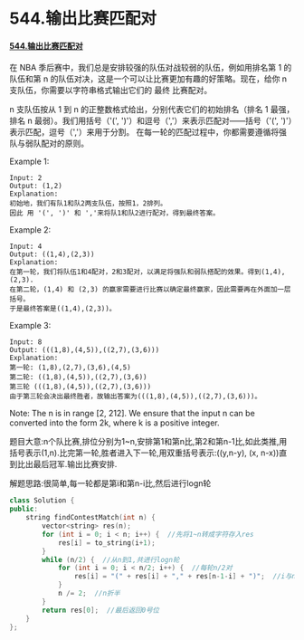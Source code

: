 # 544.输出比赛匹配对

#### [544.输出比赛匹配对](https://leetcode-cn.com/problems/output-contest-matches/)

在 NBA 季后赛中，我们总是安排较强的队伍对战较弱的队伍，例如用排名第 1 的队伍和第 n 的队伍对决，这是一个可以让比赛更加有趣的好策略。现在，给你 n 支队伍，你需要以字符串格式输出它们的 最终 比赛配对。

n 支队伍按从 1 到 n 的正整数格式给出，分别代表它们的初始排名（排名 1 最强，排名 n 最弱）。我们用括号（'(', ')'）和逗号（','）来表示匹配对——括号（'(', ')'）表示匹配，逗号（','）来用于分割。 在每一轮的匹配过程中，你都需要遵循将强队与弱队配对的原则。

Example 1:

```text
Input: 2
Output: (1,2)
Explanation: 
初始地，我们有队1和队2两支队伍，按照1，2排列。
因此 用 '(', ')' 和 ','来将队1和队2进行配对，得到最终答案。
```

Example 2:

```text
Input: 4
Output: ((1,4),(2,3))
Explanation: 
在第一轮，我们将队伍1和4配对，2和3配对，以满足将强队和弱队搭配的效果。得到(1,4),(2,3).
在第二轮，(1,4) 和 (2,3) 的赢家需要进行比赛以确定最终赢家，因此需要再在外面加一层括号。
于是最终答案是((1,4),(2,3))。
```

Example 3:

```text
Input: 8
Output: (((1,8),(4,5)),((2,7),(3,6)))
Explanation: 
第一轮: (1,8),(2,7),(3,6),(4,5)
第二轮: ((1,8),(4,5)),((2,7),(3,6))
第三轮 (((1,8),(4,5)),((2,7),(3,6)))
由于第三轮会决出最终胜者，故输出答案为(((1,8),(4,5)),((2,7),(3,6)))。
```

Note: The n is in range \[2, 212\]. We ensure that the input n can be converted into the form 2k, where k is a positive integer.

题目大意:n个队比赛,排位分别为1~n,安排第1和第n比,第2和第n-1比,如此类推,用括号表示\(1,n\).比完第一轮,胜者进入下一轮,用双重括号表示:\(\(y,n-y\), \(x, n-x\)\)直到比出最后冠军.输出比赛安排.

解题思路:很简单,每一轮都是第i和第n-i比,然后进行logn轮

```cpp
class Solution {
public:
    string findContestMatch(int n) {
        vector<string> res(n);
        for (int i = 0; i < n; i++) {  //先将1~n转成字符存入res
            res[i] = to_string(i+1);
        }
        while (n/2) {  //从n到1,共进行logn轮
            for (int i = 0; i < n/2; i++) {  //每轮n/2对
                res[i] = "(" + res[i] + "," + res[n-1-i] + ")";  //i与n-1-i比
            }
            n /= 2;  //n折半
        }
        return res[0];  //最后返回0号位
    }
};
```

